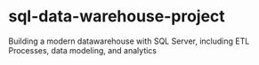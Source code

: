 # sql-data-warehouse-project
Building a modern datawarehouse with SQL Server, including ETL Processes, data modeling, and analytics
